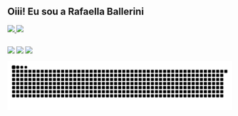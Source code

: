 ## Oiii! Eu sou a Rafaella Ballerini 
 <div>
  <a href="https://github.com/Marrquito">
  <img height="180em" src="https://github-readme-stats.vercel.app/api?username=Marrquito&show_icons=true&theme=dracula&include_all_commits=true&count_private=true"/>
  <img height="180em" src="https://github-readme-stats.vercel.app/api/top-langs/?username=Marrquito&layout=compact&langs_count=16&theme=dracula"/>
</div>
  
  ##
 
<div> 
  <a href="https://instagram.com/marrquito_" target="_blank"><img src="https://img.shields.io/badge/-Instagram-%23E4405F?style=for-the-badge&logo=instagram&logoColor=white" target="_blank"></a>
  <a href = "mailto: marco.antonio@academico.ufpb.br"><img src="https://img.shields.io/badge/-Gmail-%23333?style=for-the-badge&logo=mail&logoColor=white" target="_blank"></a>
  <a href="https://www.linkedin.com/in/marco-antonio-cunha-cossetin-747738211" target="_blank"><img src="https://img.shields.io/badge/-LinkedIn-%230077B5?style=for-the-badge&logo=linkedin&logoColor=white" target="_blank"></a> 
 
  ![Snake animation](https://github.com/Marrquito/Marrquito/blob/output/github-contribution-grid-snake.svg)
 
</div>
